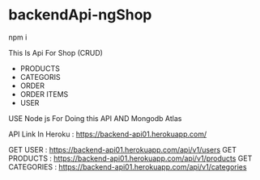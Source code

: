 # backendApi-ngShop

npm i 


This Is Api For Shop (CRUD) 
- PRODUCTS
- CATEGORIS
- ORDER 
- ORDER ITEMS
- USER 


USE Node js For Doing this API AND Mongodb Atlas


API Link In Heroku : https://backend-api01.herokuapp.com/

GET USER : https://backend-api01.herokuapp.com/api/v1/users
GET PRODUCTS : https://backend-api01.herokuapp.com/api/v1/products
GET CATEGORIES : https://backend-api01.herokuapp.com/api/v1/categories

